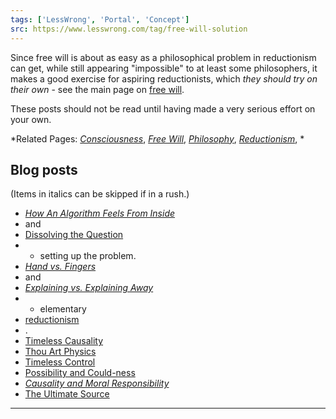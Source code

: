```yaml
---
tags: ['LessWrong', 'Portal', 'Concept']
src: https://www.lesswrong.com/tag/free-will-solution
---
```


Since free will is about as easy as a philosophical problem in reductionism can get, while still appearing "impossible" to at least some philosophers, it makes a good exercise for aspiring reductionists, which *they should try on their own* - see the main page on [free will](https://www.lesswrong.com/tag/free-will).

These posts should not be read until having made a very serious effort on your own.

*Related Pages: *[*Consciousness*](https://www.lesswrong.com/tag/consciousness?showPostCount=true&useTagName=true)*, *[*Free Will*](https://www.lesswrong.com/tag/free-will)*, *[*Philosophy*](https://www.lesswrong.com/tag/philosophy)*, *[*Reductionism*](https://www.lesswrong.com/tag/reductionism?showPostCount=true&useTagName=true)*, *

## Blog posts
(Items in italics can be skipped if in a rush.)

- [*How An Algorithm Feels From Inside*](http://lesswrong.com/lw/no/how_an_algorithm_feels_from_inside/)
-  and 
- [Dissolving the Question](http://lesswrong.com/lw/of/dissolving_the_question/)
-  - setting up the problem.
- [*Hand vs. Fingers*](http://lesswrong.com/lw/p2/hand_vs_fingers/)
-  and 
- [*Explaining vs. Explaining Away*](http://lesswrong.com/lw/oo/explaining_vs_explaining_away/)
-  - elementary 
- [reductionism](https://www.lesswrong.com/tag/reductionism)
- .
- [Timeless Causality](http://lesswrong.com/lw/qr/timeless_causality/)
- [Thou Art Physics](http://lesswrong.com/lw/r0/thou_art_physics/)
- [Timeless Control](http://lesswrong.com/lw/r1/timeless_control/)
- [Possibility and Could-ness](http://lesswrong.com/lw/rb/possibility_and_couldness/)
- [*Causality and Moral Responsibility*](http://lesswrong.com/lw/ra/causality_and_moral_responsibility/)
- [The Ultimate Source](http://lesswrong.com/lw/rc/the_ultimate_source/)



---

